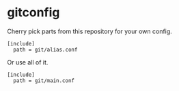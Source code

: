 # gitconfig

Cherry pick parts from this repository for your own config.

```.gitconfig
[include]
  path = git/alias.conf
```
Or use all of it.

```.gitconfig
[include]
  path = git/main.conf
```
